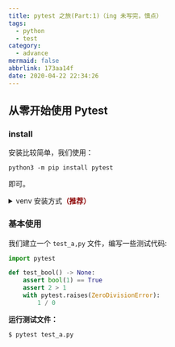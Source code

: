 ```yaml
---
title: pytest 之旅(Part:1)（ing 未写完，慎点）
tags:
  - python
  - test
category:
  - advance
mermaid: false
abbrlink: 173aa14f
date: 2020-04-22 22:34:26
---
```


## 从零开始使用 Pytest

### install
安装比较简单，我们使用：
```
python3 -m pip install pytest
```
即可。

<details>
<summary>venv 安装方式<b style="color: darkred">（推荐）</b></summary>

```bash
python -m venv env  # 创建 虚拟环境文件夹
source env/bin/activate  # 激活虚拟环境，windows 请自己寻找 activate.exe
pip install pytest

# else command
deactivate # 退出虚拟环境
```

</details>

### 基本使用
我们建立一个 `test_a,py` 文件，编写一些测试代码:
```python
import pytest

def test_bool() -> None:
    assert bool(1) == True
    assert 2 > 1
    with pytest.raises(ZeroDivisionError):
        1 / 0
```
**运行测试文件：**
```bash
$ pytest test_a.py
```

